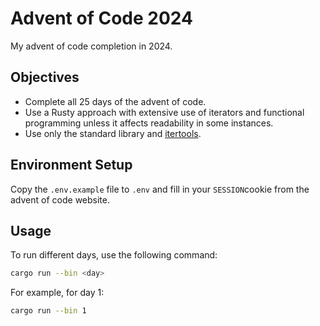 # Advent of Code 2024

My advent of code completion in 2024.

## Objectives

- Complete all 25 days of the advent of code.
- Use a Rusty approach with extensive use of iterators and functional programming unless it affects readability in some instances.
- Use only the standard library and [itertools](https://crates.io/crates/itertools).

## Environment Setup

Copy the `.env.example` file to `.env` and fill in your `SESSION`cookie from the advent of code website.

## Usage

To run different days, use the following command:

```bash
cargo run --bin <day>
```

For example, for day 1:

```bash
cargo run --bin 1
```